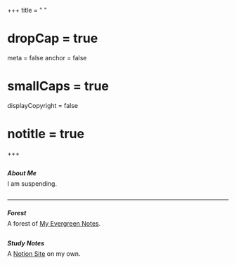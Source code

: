 +++
title = " "
# dropCap = true
  meta = false
  anchor = false
  # smallCaps = true
  displayCopyright = false
#   notitle = true
+++

<style>
.main {
    padding-top : 3em;
}

h5 {
  /* letter-spacing: .06em; */
  margin: 2em 0 -0.5em;
}

.post-body a {
  font-family: fira code;
  font-size: 90%;
}

.footnotes {
  margin: 2em 0 -0.5em;
}

.post p{
  font-weight: 500;
}
</style>

##### About Me

I am suspending.
<div class=footnotes><hr></div>

##### Forest

A forest of [My Evergreen Notes](https://shusoyo.github.io/forest/).

##### Study Notes

A [Notion Site](https://epoches.notion.site/epoches/Personal-Home-2d6bc74f056c44f084e2f5fd3a49103a) on my own.
